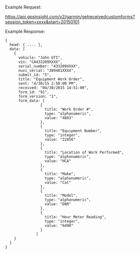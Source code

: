 Example Request:

https://api.gpsinsight.com/v2/garmin/getreceivedcustomforms?session_token=xxxx&start=20150101

Example Response:

    {
      head: { .... },
      data: [
        {
          vehicle: "John GTI",
          vin: "CA433209XXXX",
          serial_number: "433209XXXX",
          nuvi_serial: "389481XXXX",
          submit_id: "5",
          title: "Equipment Work Order",
          sent: "4/30/15 2:50:00 PM",
          received: "04/30/2015 14:51:00",
          form_id: "91",
          form_version: "1",
          form_data: [
                    {
                      title: "Work Order #",
                      type: "alphanumeric",
                      value: "4883"
                    },
                    {
                      title: "Equipment Number",
                      type: "integer",
                      value: "22856"
                    },
                    {
                      title: "Location of Work Performed",
                      type: "alphanumeric",
                      value: "HCA"
                    },
                    {
                      title: "Make",
                      type: "alphanumeric",
                      value: "Cat"
                    },
                    {
                      title: "Model",
                      type: "alphanumeric",
                      value: "D8R"
                    },
                    {
                      title: "Hour Meter Reading",
                      type: "integer",
                      value: "6490"
                    }
                  ]
        }
      ]
    }
